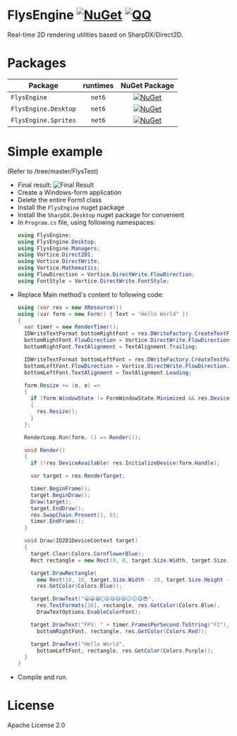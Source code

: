 # FlysEngine [![NuGet](https://img.shields.io/nuget/v/FlysEngine.svg)](https://nuget.org/packages/FlysEngine) [![QQ](https://img.shields.io/badge/QQ_Group-579060605-52B6EF?style=social&logo=tencent-qq&logoColor=000&logoWidth=20)](https://jq.qq.com/?_wv=1027&k=K4fBqpyQ)
Real-time 2D rendering utilities based on SharpDX/Direct2D.

# Packages
| Package              | runtimes |                                                  NuGet Package                                                   |
| -------------------- | :------: | :--------------------------------------------------------------------------------------------------------------: |
| `FlysEngine`         |  `net6`  |         [![NuGet](https://img.shields.io/nuget/v/FlysEngine.svg)](https://nuget.org/packages/FlysEngine)         |
| `FlysEngine.Desktop` |  `net6`  | [![NuGet](https://img.shields.io/nuget/v/FlysEngine.Desktop.svg)](https://nuget.org/packages/FlysEngine.Desktop) |
| `FlysEngine.Sprites` |  `net6`  | [![NuGet](https://img.shields.io/nuget/v/FlysEngine.Sprites.svg)](https://nuget.org/packages/FlysEngine.Sprites) |

# Simple example
(Refer to /tree/master/FlysTest)
* Final result:
  ![Final Result](FlysTest/FlysTest.png)
* Create a Windows-form application
* Delete the entire Form1 class
* Install the `FlysEngine` nuget package
* Install the `SharpDX.Desktop` nuget package for convenient
* In `Program.cs` file, using following namespaces:
  ```csharp
  using FlysEngine;
  using FlysEngine.Desktop;
  using FlysEngine.Managers;
  using Vortice.Direct2D1;
  using Vortice.DirectWrite;
  using Vortice.Mathematics;
  using FlowDirection = Vortice.DirectWrite.FlowDirection;
  using FontStyle = Vortice.DirectWrite.FontStyle;
  ```
* Replace Main method's content to following code:
  ```csharp
  using (var res = new XResource())
  using (var form = new Form() { Text = "Hello World" })
  {
    var timer = new RenderTimer();
    IDWriteTextFormat bottomRightFont = res.DWriteFactory.CreateTextFormat("Consolas", 16.0f);
    bottomRightFont.FlowDirection = Vortice.DirectWrite.FlowDirection.BottomToTop;
    bottomRightFont.TextAlignment = TextAlignment.Trailing;

    IDWriteTextFormat bottomLeftFont = res.DWriteFactory.CreateTextFormat("Consolas", FontWeight.Normal, Vortice.DirectWrite.FontStyle.Italic, FontStretch.Normal, 24.0f);
    bottomLeftFont.FlowDirection = Vortice.DirectWrite.FlowDirection.BottomToTop;
    bottomLeftFont.TextAlignment = TextAlignment.Leading;

    form.Resize += (o, e) =>
    {
      if (form.WindowState != FormWindowState.Minimized && res.DeviceAvailable)
      {
        res.Resize();
      }
    };

    RenderLoop.Run(form, () => Render());

    void Render()
    {
      if (!res.DeviceAvailable) res.InitializeDevice(form.Handle);

      var target = res.RenderTarget;

      timer.BeginFrame();
      target.BeginDraw();
      Draw(target);
      target.EndDraw();
      res.SwapChain.Present(1, 0);
      timer.EndFrame();
    }

    void Draw(ID2D1DeviceContext target)
    {
      target.Clear(Colors.CornflowerBlue);
      Rect rectangle = new Rect(0, 0, target.Size.Width, target.Size.Height);

      target.DrawRectangle(
        new Rect(10, 10, target.Size.Width - 20, target.Size.Height - 20),
        res.GetColor(Colors.Blue));

      target.DrawText("😀😁😂🤣😃😄😅😆😉😊😋😎",
        res.TextFormats[36], rectangle, res.GetColor(Colors.Blue),
        DrawTextOptions.EnableColorFont);

      target.DrawText("FPS: " + timer.FramesPerSecond.ToString("F1"),
        bottomRightFont, rectangle, res.GetColor(Colors.Red));

      target.DrawText("Hello World",
        bottomLeftFont, rectangle, res.GetColor(Colors.Purple));
    }
  }
  ```
* Compile and run.

# License
Apache License 2.0
